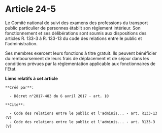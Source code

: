 # Article 24-5

Le Comité national de suivi des examens des professions du transport public particulier de personnes établit son règlement
intérieur. Son fonctionnement et ses délibérations sont soumis aux dispositions des articles R. 133-3 à R. 133-13 du code des
relations entre le public et l'administration. 

Ses membres exercent leurs fonctions à titre gratuit. Ils peuvent bénéficier du remboursement de leurs frais de déplacement
et de séjour dans les conditions prévues par la réglementation applicable aux fonctionnaires de l'Etat.

**Liens relatifs à cet article**

	**Créé par**:

	  - Décret n°2017-483 du 6 avril 2017 - art. 10

	**Cite**:

	  - Code des relations entre le public et l'adminis... - art. R133-13 (V)
	  - Code des relations entre le public et l'adminis... - art. R133-3 (V)

